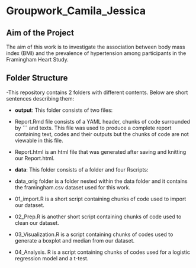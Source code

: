# Groupwork_Camila_Jessica

## Aim of the Project
The aim of this work is to investigate the association between body mass index (BMI) and the prevalence of hypertension among participants in the Framingham Heart Study.

## Folder Structure
-This repository contains 2 folders with different contents.  Below are short sentences describing them:

- **output**: This folder consists of two files:
- Report.Rmd file consists of a YAML header, chunks of code surrounded by ``` and texts. This file was used to produce a complete report containing text, codes and their outputs but the chunks of code are not viewable in this file.
- Report.html is an html file that was generated after saving and knitting our Report.html.

- **data**: This folder consists of a folder and four Rscripts:
- data_orig folder is a folder nested within the data folder and it contains the framingham.csv dataset used for this work.
- 01_import.R is a short script containing chunks of code used to import our dataset.
- 02_Prep.R is another short script containing chunks of code used to clean our dataset.
- 03_Visualization.R is a script containing chunks of codes used to generate a boxplot and median from our dataset.
- 04_Analysis. R is a script containing chunks of codes used for a logistic regression model and a t-test.


